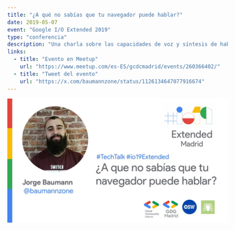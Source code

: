 ```yaml
---
title: "¿A qué no sabías que tu navegador puede hablar?"
date: 2019-05-07
event: "Google I/O Extended 2019"
type: "conferencia"
description: "Una charla sobre las capacidades de voz y síntesis de habla en navegadores modernos, presentada en el Google I/O Extended Madrid"
links:
  - title: "Evento en Meetup"
    url: "https://www.meetup.com/es-ES/gcdcmadrid/events/260366402/"
  - title: "Tweet del evento"
    url: "https://x.com/baumannzone/status/1126134647077916674"
---
```


![Charla en Google I/O Extended sobre APIs de voz](../../assets/talks/google-io-browser-speech/main.png)

